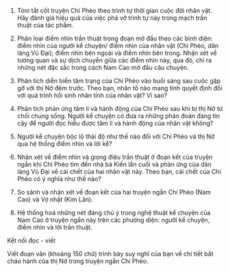 1. Tóm tắt cốt truyện Chí Phèo theo trình tự thời gian cuộc đời nhân vật. Hãy đánh giá hiệu quả của việc phá vỡ trình tự này trong mạch trần thuật của tác phẩm.

2. Phân loại điểm nhìn trần thuật trong đoạn mở đầu theo các bình diện: điểm nhìn của người kể chuyện/ điểm nhìn của nhân vật (Chí Phèo, dân làng Vũ Đại); điểm nhìn bên ngoài và điểm nhìn bên trong. Nhận xét về tương quan và sự dịch chuyển giữa các điểm nhìn này, qua đó, chỉ ra những nét đặc sắc trong cách Nam Cao mở đầu câu chuyện.

3. Phân tích diễn biến tâm trạng của Chí Phèo vào buổi sáng sau cuộc gặp gỡ với thị Nở đêm trước. Theo bạn, nhân tố nào mang tính quyết định đối với quá trình hồi sinh nhân tính của nhân vật? Vì sao?

4. Phân tích phản ứng tâm lí và hành động của Chí Phèo sau khi bị thị Nở từ chối chung sống. Người kể chuyện có đưa ra những phán đoán đáng tin cậy để người đọc hiểu được tâm lí và hành động của nhân vật không?

5. Người kể chuyện bộc lộ thái độ như thế nào đối với Chí Phèo và thị Nở qua hệ thống điểm nhìn và lời kể?

6. Nhận xét về điểm nhìn và giọng điệu trần thuật ở đoạn kết của truyện ngắn khi Chí Phèo tìm đến nhà bá Kiến lần cuối và phản ứng của dân làng Vũ Đại về cái chết của hai nhân vật này. Theo bạn, cái chết của Chí Phèo có ý nghĩa như thế nào?

7. So sánh và nhận xét về đoạn kết của hai truyện ngắn Chí Phèo (Nam Cao) và Vợ nhặt (Kim Lân).

8. Hệ thống hoá những nét đáng chú ý trong nghệ thuật kể chuyện của Nam Cao ở truyện ngắn này trên các phương diện: người kể chuyện, điểm nhìn và lời trần thuật.

Kết nối đọc - viết

Viết đoạn văn (khoảng 150 chữ) trình bày suy nghĩ của bạn về chi tiết bắt cháo hành của thị Nở trong truyện ngắn Chí Phèo.